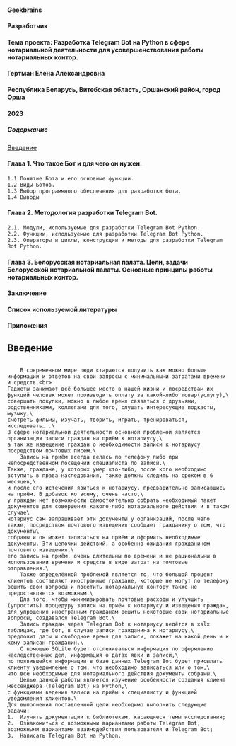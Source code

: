 #### Geekbrains

#### Разработчик

#### Тема проекта: Разработка Telegram Bot на Python в сфере нотариальной деятельности для усовершенствования работы нотариальных контор.


#### Гертман Елена Александровна

#### Республика Беларусь, Витебская область, Оршанский район, город Орша
#### 2023




##### Содержание  
[Введение](#introduction)
#### Глава 1. Что такое Бот и для чего он нужен.
    1.1 Понятие Бота и его основные функции.
    1.2 Виды Ботов.
    1.3 Выбор программного обеспечения для разработки бота.
    1.4 Выводы 
#### Глава 2. Методология разработки Telegram Bot.
    2.1. Модули, используемые для разработки Telegram Bot Python.
    2.2. Функции, используемые для разработки Telegram Bot Python.
    2.3. Операторы и циклы, конструкции и методы для разработки Telegram Bot Python.
#### Глава 3. Белорусская нотариальная палата. Цели, задачи Белорусской нотариальной палаты. Основные принципы работы нотариальных контор.
#### Заключение
#### Список используемой литературы
#### Приложения

<a name="introduction"><h2>Введение</h2></a>

```no-highlight

    В современном мире люди стараются получить как можно больше информации и ответов на свои запросы с минимальными затратами времени и средств.<br>
Гаджеты занимают всё большее место в нашей жизни и посредствам их функций человек может производить оплату за какой-либо товар(услугу),\
совершать покупки, можно в любое время связаться с друзьями, родственниками, коллегами для того, слушать интересующие подкасты, музыку,\
смотреть фильмы, изучать, творить, играть, тренироваться, исследовать…..\
В сфере нотариальной деятельности основной проблемой является организация записи граждан на приём к нотариусу,\
а так же извещение граждан о необходимости записи к нотариусу посредством почтовых писем.\
    Запись на приём всегда велась по телефону либо при непосредственном посещении специалиста по записи.\
Также, граждане, у которых умер кто-либо, после кого необходимо вступить в права наследования, также должны следить на сроком в 6 месяцев,\
и после его истечения явиться к нотариусу, предварительно записавшись на приём. В добавок ко всему, очень часто,\
у граждан нет возможности самостоятельно собрать необходимый пакет документов для совершения какого-либо нотариального действия и в таком случае\
нотариус сам запрашивает эти документы у организаций, после чего также, посредством почтового извещения сообщает гражданину о том, что документы\
собраны и он может записаться на приём и оформить необходимые документы. Эти цепочки действий, а особенно ожидания гражданином почтового извещения,\
его запись на приём, очень длительны по времени и не рациональны в использовании времени и средств в виде затрат на почтовые отправления.\
    Также определённой проблемой является то, что большой процент клиентов составляют иностранные граждане, которые не могут по телефону решить свои вопросы и посетить нотариальную контору также не предоставляется возможным.\
    Для того, чтобы минимизировать почтовые расходы и улучшить (упростить) процедуру записи на приём к нотариусу и извещения граждан, для упрощения иностранным гражданам решить некоторые свои нотариальные вопросы, создавался Telegram Bot.\
    Запись граждан через Telegram Bot к нотариусу ведётся в xslx таблицах, где бот, в случае записи гражданина к нотариусу,\
предложит даты и свободное время для записи, покажет на какой день и к кому записан гражданин.\
    С помощью SQLite будет отслеживаться информация по оформлению наследственных дел, информация о датах явки и записи,\
по появившейся информации в базе данных Telegram Bot будет присылать клиенту уведомление о том, что необходимо записаться или о том,\
что все необходимые для нотариального действия документы собраны.\
    Целью данной работы является изучение особенности создания клиент мессенджера (Telegram Bot) на Python,\
с функциями ведения записи на приём к специалисту и функцией уведомления клиентов.\
Для выполнения поставленной цели необходимо выполнить следующие задачи:
1.	Изучить документации к библиотекам, касающиеся темы исследования;
2.	Ознакомиться с возможными вариантами работы Telegram Bot, возможными вариантами взаимодействия пользователя и Telegram Bot;
3.	Написать Telegram Bot на Python.
